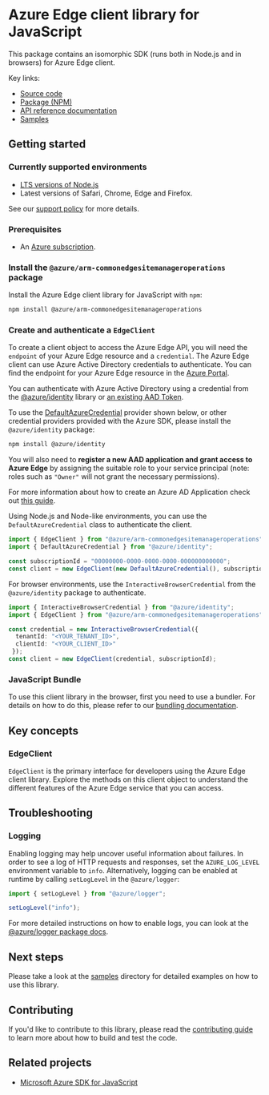 # Azure Edge client library for JavaScript

This package contains an isomorphic SDK (runs both in Node.js and in browsers) for Azure Edge client.



Key links:

- [Source code](https://github.com/Azure/azure-sdk-for-js/tree/main/sdk/commonedgesitemanageroperations/arm-commonedgesitemanageroperations)
- [Package (NPM)](https://www.npmjs.com/package/@azure/arm-commonedgesitemanageroperations)
- [API reference documentation](https://learn.microsoft.com/javascript/api/@azure/arm-commonedgesitemanageroperations?view=azure-node-preview)
- [Samples](https://github.com/Azure/azure-sdk-for-js/tree/main/sdk/commonedgesitemanageroperations/arm-commonedgesitemanageroperations/samples)

## Getting started

### Currently supported environments

- [LTS versions of Node.js](https://github.com/nodejs/release#release-schedule)
- Latest versions of Safari, Chrome, Edge and Firefox.

See our [support policy](https://github.com/Azure/azure-sdk-for-js/blob/main/SUPPORT.md) for more details.

### Prerequisites

- An [Azure subscription][azure_sub].

### Install the `@azure/arm-commonedgesitemanageroperations` package

Install the Azure Edge client library for JavaScript with `npm`:

```bash
npm install @azure/arm-commonedgesitemanageroperations
```

### Create and authenticate a `EdgeClient`

To create a client object to access the Azure Edge API, you will need the `endpoint` of your Azure Edge resource and a `credential`. The Azure Edge client can use Azure Active Directory credentials to authenticate.
You can find the endpoint for your Azure Edge resource in the [Azure Portal][azure_portal].

You can authenticate with Azure Active Directory using a credential from the [@azure/identity][azure_identity] library or [an existing AAD Token](https://github.com/Azure/azure-sdk-for-js/blob/master/sdk/identity/identity/samples/AzureIdentityExamples.md#authenticating-with-a-pre-fetched-access-token).

To use the [DefaultAzureCredential][defaultazurecredential] provider shown below, or other credential providers provided with the Azure SDK, please install the `@azure/identity` package:

```bash
npm install @azure/identity
```

You will also need to **register a new AAD application and grant access to Azure Edge** by assigning the suitable role to your service principal (note: roles such as `"Owner"` will not grant the necessary permissions).

For more information about how to create an Azure AD Application check out [this guide](https://learn.microsoft.com/azure/active-directory/develop/howto-create-service-principal-portal).

Using Node.js and Node-like environments, you can use the `DefaultAzureCredential` class to authenticate the client.

```ts snippet:ReadmeSampleCreateClient_Node
import { EdgeClient } from "@azure/arm-commonedgesitemanageroperations";
import { DefaultAzureCredential } from "@azure/identity";

const subscriptionId = "00000000-0000-0000-0000-000000000000";
const client = new EdgeClient(new DefaultAzureCredential(), subscriptionId);
```

For browser environments, use the `InteractiveBrowserCredential` from the `@azure/identity` package to authenticate.

```ts snippet:ReadmeSampleCreateClient_Browser
import { InteractiveBrowserCredential } from "@azure/identity";
import { EdgeClient } from "@azure/arm-commonedgesitemanageroperations";

const credential = new InteractiveBrowserCredential({
  tenantId: "<YOUR_TENANT_ID>",
  clientId: "<YOUR_CLIENT_ID>"
 });
const client = new EdgeClient(credential, subscriptionId);
```


### JavaScript Bundle
To use this client library in the browser, first you need to use a bundler. For details on how to do this, please refer to our [bundling documentation](https://aka.ms/AzureSDKBundling).

## Key concepts

### EdgeClient

`EdgeClient` is the primary interface for developers using the Azure Edge client library. Explore the methods on this client object to understand the different features of the Azure Edge service that you can access.

## Troubleshooting

### Logging

Enabling logging may help uncover useful information about failures. In order to see a log of HTTP requests and responses, set the `AZURE_LOG_LEVEL` environment variable to `info`. Alternatively, logging can be enabled at runtime by calling `setLogLevel` in the `@azure/logger`:

```ts snippet:SetLogLevel
import { setLogLevel } from "@azure/logger";

setLogLevel("info");
```

For more detailed instructions on how to enable logs, you can look at the [@azure/logger package docs](https://github.com/Azure/azure-sdk-for-js/tree/main/sdk/core/logger).

## Next steps

Please take a look at the [samples](https://github.com/Azure/azure-sdk-for-js/tree/main/sdk/commonedgesitemanageroperations/arm-commonedgesitemanageroperations/samples) directory for detailed examples on how to use this library.

## Contributing

If you'd like to contribute to this library, please read the [contributing guide](https://github.com/Azure/azure-sdk-for-js/blob/main/CONTRIBUTING.md) to learn more about how to build and test the code.

## Related projects

- [Microsoft Azure SDK for JavaScript](https://github.com/Azure/azure-sdk-for-js)

[azure_sub]: https://azure.microsoft.com/free/
[azure_portal]: https://portal.azure.com
[azure_identity]: https://github.com/Azure/azure-sdk-for-js/tree/main/sdk/identity/identity
[defaultazurecredential]: https://github.com/Azure/azure-sdk-for-js/tree/main/sdk/identity/identity#defaultazurecredential
